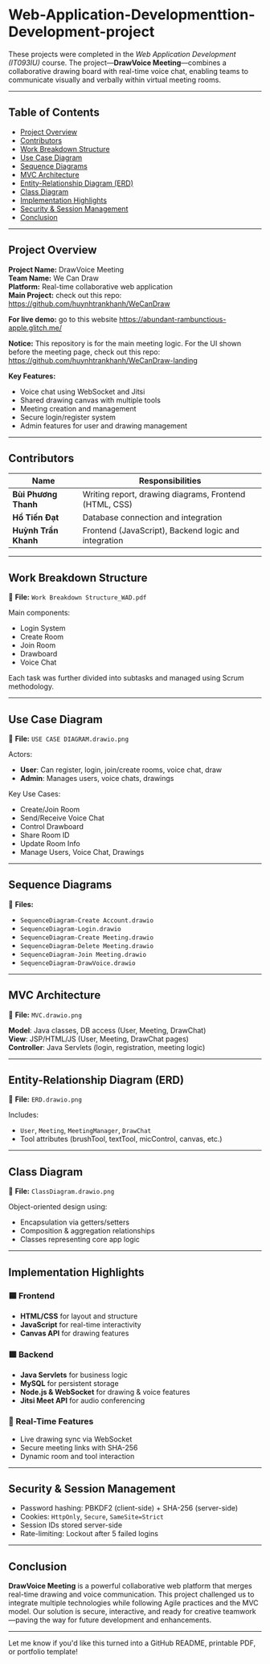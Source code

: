 # Web-Application-Developmenttion-Development-project

These projects were completed in the *Web Application Development (IT093IU)* course. The project—**DrawVoice Meeting**—combines a collaborative drawing board with real-time voice chat, enabling teams to communicate visually and verbally within virtual meeting rooms.

---

## Table of Contents
- [Project Overview](#project-overview)  
- [Contributors](#contributors)
- [Work Breakdown Structure](#work-breakdown-structure)  
- [Use Case Diagram](#use-case-diagram)  
- [Sequence Diagrams](#sequence-diagrams)  
- [MVC Architecture](#mvc-architecture)  
- [Entity-Relationship Diagram (ERD)](#entity-relationship-diagram-erd)  
- [Class Diagram](#class-diagram)  
- [Implementation Highlights](#implementation-highlights)  
- [Security & Session Management](#security--session-management)  
- [Conclusion](#conclusion)

---

## Project Overview

**Project Name:** DrawVoice Meeting  
**Team Name:** We Can Draw  
**Platform:** Real-time collaborative web application  
**Main Project:** check out this repo: https://github.com/huynhtrankhanh/WeCanDraw

**For live demo:** go to this website https://abundant-rambunctious-apple.glitch.me/

**Notice:** This repository is for the main meeting logic. For the UI shown before the meeting page, check out this repo: https://github.com/huynhtrankhanh/WeCanDraw-landing

**Key Features:**
- Voice chat using WebSocket and Jitsi  
- Shared drawing canvas with multiple tools  
- Meeting creation and management  
- Secure login/register system  
- Admin features for user and drawing management

---

## Contributors

| Name                | Responsibilities                                        |
|---------------------|----------------------------------------------------------|
| **Bùi Phương Thanh** | Writing report, drawing diagrams, Frontend (HTML, CSS) |
| **Hồ Tiến Đạt**      | Database connection and integration                    |
| **Huỳnh Trần Khanh** | Frontend (JavaScript), Backend logic and integration    |

---

## Work Breakdown Structure  
📎 **File:** `Work Breakdown Structure_WAD.pdf`  

Main components:
- Login System  
- Create Room  
- Join Room  
- Drawboard  
- Voice Chat  

Each task was further divided into subtasks and managed using Scrum methodology.

---

## Use Case Diagram  
📎 **File:** `USE CASE DIAGRAM.drawio.png`  

Actors:
- **User**: Can register, login, join/create rooms, voice chat, draw  
- **Admin**: Manages users, voice chats, drawings  

Key Use Cases:
- Create/Join Room  
- Send/Receive Voice Chat  
- Control Drawboard  
- Share Room ID  
- Update Room Info  
- Manage Users, Voice Chat, Drawings

---

## Sequence Diagrams  
📎 **Files:**  
- `SequenceDiagram-Create Account.drawio`  
- `SequenceDiagram-Login.drawio`  
- `SequenceDiagram-Create Meeting.drawio`  
- `SequenceDiagram-Delete Meeting.drawio`  
- `SequenceDiagram-Join Meeting.drawio`  
- `SequenceDiagram-DrawVoice.drawio`

---

## MVC Architecture  
📎 **File:** `MVC.drawio.png`  

**Model**: Java classes, DB access (User, Meeting, DrawChat)  
**View**: JSP/HTML/JS (User, Meeting, DrawChat pages)  
**Controller**: Java Servlets (login, registration, meeting logic)

---

## Entity-Relationship Diagram (ERD)  
📎 **File:** `ERD.drawio.png`  

Includes:
- `User`, `Meeting`, `MeetingManager`, `DrawChat`  
- Tool attributes (brushTool, textTool, micControl, canvas, etc.)

---

## Class Diagram  
📎 **File:** `ClassDiagram.drawio.png`  

Object-oriented design using:
- Encapsulation via getters/setters  
- Composition & aggregation relationships  
- Classes representing core app logic

---

## Implementation Highlights  

### 🟦 Frontend
- **HTML/CSS** for layout and structure  
- **JavaScript** for real-time interactivity  
- **Canvas API** for drawing features  

### 🟩 Backend
- **Java Servlets** for business logic  
- **MySQL** for persistent storage  
- **Node.js & WebSocket** for drawing & voice features  
- **Jitsi Meet API** for audio conferencing

### 🔁 Real-Time Features
- Live drawing sync via WebSocket  
- Secure meeting links with SHA-256  
- Dynamic room and tool interaction  

---

## Security & Session Management

- Password hashing: PBKDF2 (client-side) + SHA-256 (server-side)  
- Cookies: `HttpOnly`, `Secure`, `SameSite=Strict`  
- Session IDs stored server-side  
- Rate-limiting: Lockout after 5 failed logins

---

## Conclusion

**DrawVoice Meeting** is a powerful collaborative web platform that merges real-time drawing and voice communication. This project challenged us to integrate multiple technologies while following Agile practices and the MVC model. Our solution is secure, interactive, and ready for creative teamwork—paving the way for future development and enhancements.

---

Let me know if you'd like this turned into a GitHub README, printable PDF, or portfolio template!
